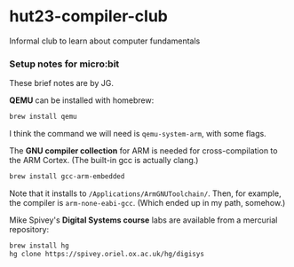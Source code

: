 # hut23-compiler-club
Informal club to learn about computer fundamentals

### Setup notes for micro:bit

These brief notes are by JG.

**QEMU** can be installed with homebrew:
```sh
brew install qemu
```
I think the command we will need is `qemu-system-arm`, with some flags.

The **GNU compiler collection** for ARM is needed for cross-compilation to the ARM Cortex. (The built-in gcc is actually clang.) 
```sh
brew install gcc-arm-embedded
```
Note that it installs to `/Applications/ArmGNUToolchain/`. Then, for example, the compiler is `arm-none-eabi-gcc`. (Which ended up in my path, somehow.) 

Mike Spivey's **Digital Systems course** labs are available from a mercurial repository:
```sh
brew install hg
hg clone https://spivey.oriel.ox.ac.uk/hg/digisys
```
